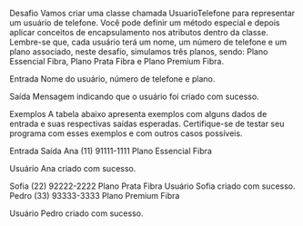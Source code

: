 Desafio
Vamos criar uma classe chamada UsuarioTelefone para representar um usuário de telefone. Você pode definir um método especial e depois aplicar conceitos de encapsulamento nos atributos dentro da classe. Lembre-se que, cada usuário terá um nome, um número de telefone e um plano associado, neste desafio, simulamos três planos, sendo: Plano Essencial Fibra, Plano Prata Fibra e Plano Premium Fibra.

Entrada
Nome do usuário, número de telefone e plano.

Saída
Mensagem indicando que o usuário foi criado com sucesso.

Exemplos
A tabela abaixo apresenta exemplos com alguns dados de entrada e suas respectivas saídas esperadas. Certifique-se de testar seu programa com esses exemplos e com outros casos possíveis.

Entrada	Saída
Ana
(11) 91111-1111
Plano Essencial Fibra

Usuário Ana criado com sucesso.

Sofia
(22) 92222-2222
Plano Prata Fibra	Usuário Sofia criado com sucesso.
Pedro
(33) 93333-3333
Plano Premium Fibra

Usuário Pedro criado com sucesso.